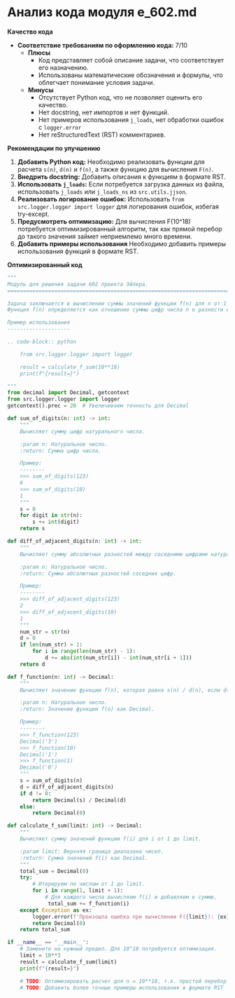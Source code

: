 # Анализ кода модуля e_602.md

**Качество кода**
-  **Соответствие требованиям по оформлению кода:** 7/10
    -  **Плюсы**
        -  Код представляет собой описание задачи, что соответствует его назначению.
        -  Использованы математические обозначения и формулы, что облегчает понимание условия задачи.
    -  **Минусы**
        - Отсутствует Python код, что не позволяет оценить его качество.
        -  Нет docstring, нет импортов и нет функций.
        -  Нет примеров использования `j_loads`, нет обработки ошибок с `logger.error`
        -  Нет reStructuredText (RST) комментариев.

**Рекомендации по улучшению**

1.  **Добавить Python код:** Необходимо реализовать функции для расчета `s(n)`, `d(n)` и `f(n)`, а также функцию для вычисления `F(n)`.
2.  **Внедрить docstring:** Добавить описания к функциям в формате RST.
3.  **Использовать `j_loads`:** Если потребуется загрузка данных из файла, использовать `j_loads` или `j_loads_ns` из `src.utils.jjson`.
4.  **Реализовать логирование ошибок:** Использовать `from src.logger.logger import logger` для логирования ошибок, избегая try-except.
5.  **Предусмотреть оптимизацию:** Для вычисления F(10^18) потребуется оптимизированный алгоритм, так как прямой перебор до такого значения займет неприемлемо много времени.
6.  **Добавить примеры использования** Необходимо добавить примеры использования функций в формате RST.

**Оптимизированный код**
```python
"""
Модуль для решения задачи 602 проекта Эйлера.
=========================================================================================

Задача заключается в вычислении суммы значений функции f(n) для n от 1 до 10^18.
Функция f(n) определяется как отношение суммы цифр числа n к разности его соседних цифр.

Пример использования
--------------------

.. code-block:: python

    from src.logger.logger import logger

    result = calculate_f_sum(10**18)
    print(f"{result=}")

"""
from decimal import Decimal, getcontext
from src.logger.logger import logger
getcontext().prec = 20  # Увеличиваем точность для Decimal

def sum_of_digits(n: int) -> int:
    """
    Вычисляет сумму цифр натурального числа.

    :param n: Натуральное число.
    :return: Сумма цифр числа.

    Пример:
    --------
    >>> sum_of_digits(123)
    6
    >>> sum_of_digits(10)
    1
    """
    s = 0
    for digit in str(n):
        s += int(digit)
    return s

def diff_of_adjacent_digits(n: int) -> int:
    """
    Вычисляет сумму абсолютных разностей между соседними цифрами натурального числа.

    :param n: Натуральное число.
    :return: Сумма абсолютных разностей соседних цифр.

    Пример:
    --------
    >>> diff_of_adjacent_digits(123)
    2
    >>> diff_of_adjacent_digits(10)
    1
    """
    num_str = str(n)
    d = 0
    if len(num_str) > 1:
        for i in range(len(num_str) - 1):
            d += abs(int(num_str[i]) - int(num_str[i + 1]))
    return d

def f_function(n: int) -> Decimal:
    """
    Вычисляет значение функции f(n), которая равна s(n) / d(n), если d(n) не равно 0, иначе 0.

    :param n: Натуральное число.
    :return: Значение функции f(n) как Decimal.

    Пример:
    --------
    >>> f_function(123)
    Decimal('3')
    >>> f_function(10)
    Decimal('1')
    >>> f_function(1)
    Decimal('0')
    """
    s = sum_of_digits(n)
    d = diff_of_adjacent_digits(n)
    if d != 0:
        return Decimal(s) / Decimal(d)
    else:
        return Decimal(0)

def calculate_f_sum(limit: int) -> Decimal:
    """
    Вычисляет сумму значений функции f(i) для i от 1 до limit.

    :param limit: Верхняя граница диапазона чисел.
    :return: Сумма значений f(i) как Decimal.
    """
    total_sum = Decimal(0)
    try:
        # Итерируем по числам от 1 до limit.
        for i in range(1, limit + 1):
            # Для каждого числа вычисляем f(i) и добавляем к сумме.
             total_sum += f_function(i)
    except Exception as ex:
        logger.error(f'Произошла ошибка при вычислении F({limit}): {ex}')
        return Decimal(0)
    return total_sum

if __name__ == '__main__':
    # Замените на нужный предел. Для 10^18 потребуется оптимизация.
    limit = 10**3
    result = calculate_f_sum(limit)
    print(f"{result=}")

    # TODO: Оптимизировать расчет для n = 10**18, т.к. простой перебор выдаст ошибку времени исполнения.
    # TODO: Добавить более точные примеры использования в формате RST
```